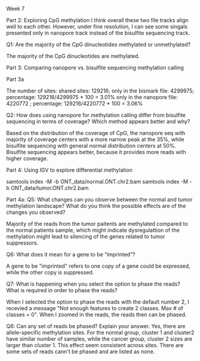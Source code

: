 Week 7 


Part 2: Exploring CpG methylation
I think overall these two file tracks align well to each other. However, under fine resolution, I can see some singals presented only in nanopore track instead of the bisulfite sequencing track. 

Q1: Are the majority of the CpG dinucleotides methylated or unmethylated?

The majority of the CpG dinucleotides are methylated. 


Part 3: Comparing nanopore vs. bisulfite sequencing methylation calling

Part 3a

The number of sites: 
shared sites: 129216; 
only in the bismark file: 4299975; percentage: 129216/4299975 * 100 = 3.01%
only in the nanopore file: 4220772 ; percentage: 129216/4220772 * 100 = 3.06%


Q2: How does using nanopore for methylation calling differ from bisulfite sequencing in terms of coverage? Which method appears better and why?

Based on the distribution of the coverage of CpG, the nanopore seq with majority of coverage centers with a more narrow peak at the 35%, while bisulfite sequencing with general normal distribution centers at 50%. Bisulfite sequencing appears better, because it provides more reads with higher coverage. 


Part 4: Using IGV to explore differential methylation

samtools index -M -b ONT_data/normal.ONT.chr2.bam 
samtools index -M -b ONT_data/tumor.ONT.chr2.bam

Part 4a:
Q5: What changes can you observe between the normal and tumor methylation landscape? What do you think the possible effects are of the changes you observed?

Majority of the reads from the tumor paitents are methylated compared to the normal patients sample, which might indicate dysregulattion of the methylation might lead to silencing of the genes related to tumor suppressors. 

Q6: What does it mean for a gene to be “imprinted”? 

A gene to be "imprinted" refers to one copy of a gene could be expressed, while the other copy is suppressed. 

Q7: What is happening when you select the option to phase the reads? What is required in order to phase the reads?

When I selected the option to phase the reads with the default number 2, I recevied a message "Not enough features to create 2 classes. Max # of classes = 0". When I zoomed in the reads, the reads then can be phased. 

Q8: Can any set of reads be phased? Explain your answer.
Yes, there are allele-specific methylation sites. For the normal group, cluster 1 and cluster2 have similar number of samples, while the cancer group, cluster 2 sizes are larger than cluster 1. This effect seem consistent across sites. There are some sets of reads cann't be phased and are listed as none. 

